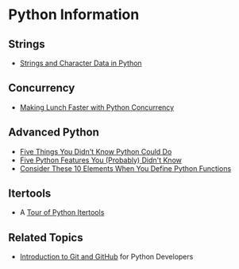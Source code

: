 # Python Information

## Strings

- [Strings and Character Data in Python](https://realpython.com/python-strings/)

## Concurrency

- [Making Lunch Faster with Python Concurrency](https://sourcery.ai/blog/concurrency/)

## Advanced Python

- [Five Things You Didn't Know Python Could Do](https://channel9.msdn.com/Shows/5-Things/Five-Things-You-Didnt-Know-Python-Could-Do)
- [Five Python Features You (Probably) Didn't Know](https://towardsdatascience.com/five-python-features-you-probably-didnt-know-d48faa0b892e)
- [Consider These 10 Elements When You Define Python Functions](https://betterprogramming.pub/advanced-python-consider-these-10-elements-when-you-define-python-functions-61c0be8a10ed)

## Itertools

- A [Tour of Python Itertools](https://martinheinz.dev/blog/16)

## Related Topics
- [Introduction to Git and GitHub](https://realpython.com/python-git-github-intro/) for Python Developers
